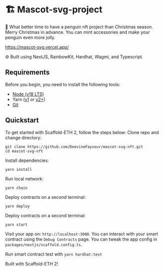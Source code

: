 # 🏗 Mascot-svg-project



🧪 What better time to have a penguin nft project than Christmas season. Merry Christmas in advance. You can mint accessories and make your penguin even more jolly.

https://mascot-svg.vercel.app/

⚙️ Built using NextJS, RainbowKit, Hardhat, Wagmi, and Typescript.


## Requirements

Before you begin, you need to install the following tools:

- [Node (v18 LTS)](https://nodejs.org/en/download/)
- Yarn ([v1](https://classic.yarnpkg.com/en/docs/install/) or [v2+](https://yarnpkg.com/getting-started/install))
- [Git](https://git-scm.com/downloads)

## Quickstart

To get started with Scaffold-ETH 2, follow the steps below:
Clone repo and change directory:

```
git clone https://github.com/DeevineFayvour/mascot-svg-nft.git
cd mascot-svg-nft
```

Install dependencies:

```
yarn install
```

Run local network:
```
yarn chain
```

Deploy contracts on a second terminal:

```
yarn deploy
```

Deploy contracts on a second terminal:

```
yarn start
```

Visit your app on: `http://localhost:3000`. You can interact with your smart contract using the `Debug Contracts` page. You can tweak the app config in `packages/nextjs/scaffold.config.ts`.

Run smart contract test with `yarn hardhat:test`


Built with Scaffold-ETH 2!

